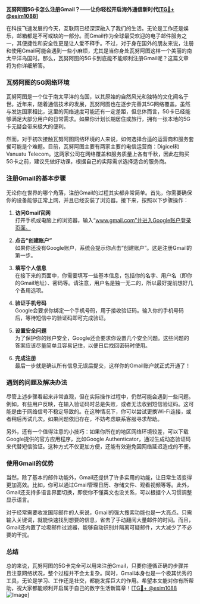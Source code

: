 **瓦努阿图5G卡怎么注册Gmail？——让你轻松开启海外通信新时代[[TG💪+ @esim1088](https://t.me/s/esim1088)]**

在科技飞速发展的今天，互联网已经深深融入了我们的生活。无论是工作还是娱乐，邮箱都是不可或缺的一部分。而Gmail作为全球最受欢迎的电子邮件服务之一，其便捷性和安全性更是让人爱不释手。不过，对于身在国外的朋友来说，注册和使用Gmail可能会遇到一些小麻烦，尤其是当你身处瓦努阿图这样一个美丽的南太平洋岛国时。那么，瓦努阿图的5G卡到底能不能顺利注册Gmail呢？这篇文章将为你详细解答。

### 瓦努阿图的5G网络环境

瓦努阿图是一个位于南太平洋的岛国，以其原始的自然风光和独特的文化闻名于世。近年来，随着通信技术的发展，瓦努阿图也在逐步完善其5G网络覆盖。虽然与发达国家相比，这里的网络速度可能还有一定差距，但总体而言，5G卡已经能够满足大部分用户的日常需求。如果你计划长期居住或旅行，拥有一张本地的5G卡无疑会带来极大的便利。

然而，对于初次接触瓦努阿图网络环境的人来说，如何选择合适的运营商和服务套餐可能是个难题。目前，瓦努阿图主要有两家主要的电信运营商：Digicel和Vanuatu Telecom。这两家公司在网络覆盖和服务质量上各有千秋，因此在购买5G卡之前，建议先做好功课，根据自己的实际需求选择适合的服务商。

### 注册Gmail的基本步骤

无论你在世界的哪个角落，注册Gmail的过程其实都非常简单。首先，你需要确保你的设备能够正常上网，并且已经安装了浏览器。接下来，按照以下步骤操作：

1. **访问Gmail官网**  
   打开手机或电脑上的浏览器，输入“www.gmail.com”并进入Google账户登录页面。

2. **点击“创建账户”**  
   如果你还没有Google账户，系统会提示你点击“创建账户”。这是注册Gmail的第一步。

3. **填写个人信息**  
   在接下来的页面中，你需要填写一些基本信息，包括你的名字、用户名（即你的Gmail地址）、密码等。请注意，用户名是独一无二的，所以最好提前想好几个备用选项。

4. **验证手机号码**  
   Google会要求你绑定一个手机号码，用于接收验证码。输入你的手机号码后，等待短信中的验证码即可完成验证。

5. **设置安全问题**  
   为了保护你的账户安全，Google还会要求你设置几个安全问题。这些问题的答案应该尽量简单且容易记住，以便日后找回密码时使用。

6. **完成注册**  
   最后一步就是确认所有信息无误后提交，这样你的Gmail账户就正式开通了！

### 遇到的问题及解决办法

尽管上述步骤看起来非常直观，但在实际操作过程中，仍然可能会遇到一些问题。例如，有些用户反映，在输入验证码时总是失败，或者无法收到短信验证码。这可能是由于网络信号不稳定导致的。在这种情况下，你可以尝试更换Wi-Fi连接，或者稍后再试几次。如果问题依旧存在，不妨考虑联系客服寻求帮助。

另外，还有一个值得注意的小技巧：如果你所在的地区网络环境较差，可以下载Google提供的官方应用程序，比如Google Authenticator，通过生成动态验证码来代替短信验证。这种方式不仅更加方便，还能有效避免因网络延迟造成的不便。

### 使用Gmail的优势

当然，除了基本的邮件功能外，Gmail还提供了许多实用的功能，让日常生活变得更加高效。比如，你可以通过Gmail管理日历、存储文件、观看视频等等。此外，Gmail还支持多语言界面切换，即使你不懂英文也没关系，可以根据个人习惯调整显示语言。

对于经常需要收发国际邮件的人来说，Gmail的强大搜索功能也是一大亮点。只需输入关键词，就能快速找到想要的信息，省去了手动翻阅大量邮件的时间。而且，Gmail还内置了垃圾邮件过滤器，能够自动识别并隔离可疑邮件，大大减少了不必要的干扰。

### 总结

总的来说，瓦努阿图的5G卡完全可以用来注册Gmail，只要你遵循正确的步骤并且注意网络状况，整个过程并不会太复杂。同时，Gmail本身也是一个极其优秀的工具，无论是学习、工作还是社交，都能发挥巨大的作用。希望本文能对你有所帮助，祝大家都能顺利开启属于自己的数字生活新篇章！[[TG💪+ @esim1088](https://t.me/s/esim1088) ![Image](https://i.postimg.cc/4NQfJmqS/Snipaste-2025-05-13-00-14-12.png)]